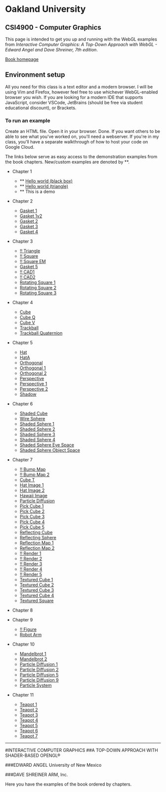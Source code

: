 # Oakland University
## CSI4900 - Computer Graphics

This page is intended to get you up and running with the WebGL examples from *Interactive Computer Graphics: A Top-Down Approach with WebGL - Edward Angel and Dave Shreiner, 7th edition*.

[Book homepage](https://www.cs.unm.edu/~angel/BOOK/INTERACTIVE_COMPUTER_GRAPHICS/SEVENTH_EDITION/)

## Environment setup

All you need for this class is a text editor and a modern browser.  I will be using Vim and Firefox, however feel free to use whichever WebGL-enabled browser you wish.  If you are looking for a modern IDE that supports JavaScript, consider VSCode, JetBrains (should be free via student educational discount), or Brackets.

### To run an example

Create an HTML file.  Open it in your browser.  Done.  If you want others to be able to see what you've worked on, you'll need a webserver.  If you're in my class, you'll have a separate walkthrough of how to host your code on Google Cloud. 

The links below serve as easy access to the demonstration examples from the book chapters.  New/custom examples are denoted by \*\*.

- Chapter 1
  - \*\* [Hello world (black box)](demos/hello-world.html)
  - \*\* [Hello world (triangle)](demos/triangle.html)
  - \*\* This is a demo

- Chapter 2
  - [Gasket 1](Chap2/gasket1.html)
  - [Gasket 1v2](Chap2/gasket1v2.html)
  - [Gasket 2](Chap2/gasket2.html)
  - [Gasket 3](Chap2/gasket3.html)
  - [Gasket 4](Chap2/gasket4.html)

- Chapter 3
  - [!! Triangle](Chap3/triangle.html)
  - [!! Square](Chap3/square.html)
  - [!! Square EM](Chap3/squareem.html)
  - [Gasket 5](Chap3/gasket5.html)
  - [!! CAD1](Chap3/cad1.html)
  - [!! CAD2](Chap3/cad2.html)
  - [Rotating Square 1](Chap3/rotatingSquare1.html)
  - [Rotating Square 2](Chap3/rotatingSquare2.html)
  - [Rotating Square 3](Chap3/rotatingSquare3.html)

- Chapter 4
  - [Cube](Chap4/cube.html)
  - [Cube Q](Chap4/cubeq.html)
  - [Cube V](Chap4/cubev.html)
  - [Trackball](Chap4/trackball.html)
  - [Trackball Quaternion](Chap4/trackballQuaterion.html)

- Chapter 5
  - [Hat](Chap5/hat.html)
  - [HatA](Chap5/hata.html)
  - [Orthogonal](Chap5/ortho.html)
  - [Orthogonal 1](Chap5/ortho1.html)
  - [Orthogonal 2](Chap5/ortho2.html)
  - [Perspective](Chap5/perspective.html)
  - [Perspective 1](Chap5/perspective1.html)
  - [Perspective 2](Chap5/perspective2.html)
  - [Shadow](Chap5/shadow.html)

- Chapter 6
  - [Shaded Cube](Chap6/shadedCube.html)
  - [Wire Sphere](Chap6/wireSphere.html)
  - [Shaded Sphere 1](Chap6/shadedSphere1.html)
  - [Shaded Sphere 2](Chap6/shadedSphere2.html)
  - [Shaded Sphere 3](Chap6/shadedSphere3.html)
  - [Shaded Sphere 4](Chap6/shadedSphere4.html)
  - [Shaded Sphere Eye Space](Chap6/shadedSphereEyeSpace.html)
  - [Shaded Sphere Object Space](Chap6/shadedSphereObjectSpace.html)


- Chapter 7
  - [!! Bump Map ](Chap7/bumpMap.html)
  - [!! Bump Map 2](Chap7/bumpMap2.html)
  - [Cube T](Chap7/cubet.html)
  - [Hat Image 1](Chap7/hatImage1.html)
  - [Hat Image 2](Chap7/hatImage2.html)
  - [Hawaii Image](Chap7/hawaiiImage.html)
  - [Particle Diffusion](Chap7/particleDiffusion.html)
  - [Pick Cube 1](Chap7/pickCube.html)
  - [Pick Cube 2](Chap7/pickCube2.html)
  - [Pick Cube 3](Chap7/pickCube3.html)
  - [Pick Cube 4](Chap7/pickCube4.html)
  - [Pick Cube 5](Chap7/pickCube5.html)
  - [Reflecting Cube](Chap7/reflectiingCube.html)
  - [Reflecting Sphere](Chap7/reflectingSphere.html)
  - [Reflection Map 1](Chap7/reflectionMap.html)
  - [Reflection Map 2](Chap7/reflectionMap2.html)
  - [!! Render 1](Chap7/render1.html)
  - [!! Render 2](Chap7/render1v2.html)
  - [!! Render 3](Chap7/render3.html)
  - [!! Render 4](Chap7/render4.html)
  - [!! Render 5](Chap7/render5.html)
  - [Textured Cube 1](Chap7/textureCube1.html)
  - [Textured Cube 2](Chap7/textureCubev2.html)
  - [Textured Cube 3](Chap7/textureCubev3.html)
  - [Textured Cube 4](Chap7/textureCubev4.html)
  - [Textured Square](Chap7/textureSquare.html)


- Chapter 8

- Chapter 9
  - [!! Figure](Chap9/figure.html)
  - [Robot Arm](Chap9/robotArm.html)

- Chapter 10
  - [Mandelbrot 1](Chap10/mandelbrot1.html)
  - [Mandelbrot 2](Chap10/mandelbrot2.html)
  - [Particle Diffusion 1](Chap10/particleDiffusion1.html)
  - [Particle Diffusion 2](Chap10/particleDiffusion2.html)
  - [Particle Diffusion 5](Chap10/particleDiffusion5.html)
  - [Particle Diffusion 9](Chap10/particleDiffusion9.html)
  - [Particle System](Chap10/particleSystem.html)

- Chapter 11
  - [Teapot 1](Chap11/teapot1.html)
  - [Teapot 2](Chap11/teapot2.html)
  - [Teapot 3](Chap11/teapot3.html)
  - [Teapot 4](Chap11/teapot4.html)
  - [Teapot 5](Chap11/teapot5.html)
  - [Teapot 6](Chap11/teapot6.html)
  - [Teapot 7](Chap11/teapot7.html)

---

#INTERACTIVE COMPUTER GRAPHICS
##A TOP-DOWN APPROACH WITH SHADER-BASED OPENGL®

###EDWARD ANGEL
University of New Mexico


###DAVE SHREINER
ARM, Inc.

Here you have the examples of the book ordered by chapters.
